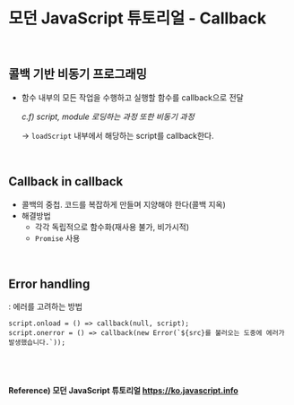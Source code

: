 # 모던 JavaScript 튜토리얼 - Callback

<br>

## 콜백 기반 비동기 프로그래밍
* 함수 내부의 모든 작업을 수행하고 실행할 함수를 callback으로 전달

  *c.f) script, module 로딩하는 과정 또한 비동기 과정*

  → `loadScript` 내부에서 해당하는 script를 callback한다.

<br>


## Callback in callback

* 콜백의 중첩. 코드를 복잡하게 만들며 지양해야 한다(콜백 지옥)
* 해결방법
  - 각각 독립적으로 함수화(재사용 불가, 비가시적)
  - `Promise` 사용

<br>


## Error handling
: 에러를 고려하는 방법

```
script.onload = () => callback(null, script);
script.onerror = () => callback(new Error(`${src}를 불러오는 도중에 에러가 발생했습니다.`));
```

<br><br>

#### Reference) 모던 JavaScript 튜토리얼 https://ko.javascript.info